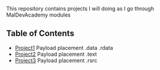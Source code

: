This repository contains projects I will doing as I go through MalDevAcademy modules
## Table of Contents
- [Project1](./Project1) Payload placement .data .rdata
- [Project2](./Project2) Payload placement .text
- [Project3](./Project3) Payload placement .rsrc
